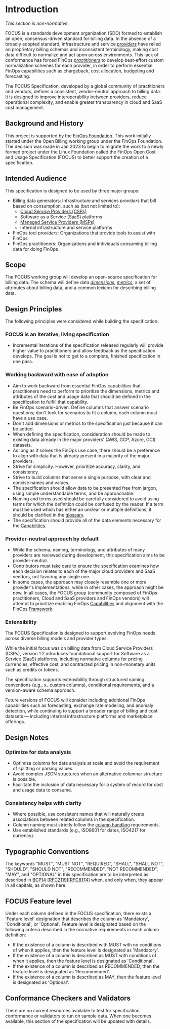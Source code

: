 # Introduction

*This section is non-normative.*

FOCUS is a standards development organization (SDO) formed to establish an open, consensus-driven standard for billing data. In the absence of a broadly adopted standard, infrastructure and service [*providers*](#glossary:provider) have relied on proprietary billing schemas and inconsistent terminology, making cost data difficult to normalize and act upon across environments. This lack of conformance has forced FinOps [*practitioners*](#glossary:practitioner) to develop best-effort custom normalization schemes for each provider, in order to perform essential FinOps capabilities such as chargeback, cost allocation, budgeting and forecasting.

The FOCUS Specification, developed by a global community of practitioners and vendors, defines a consistent, vendor-neutral approach to billing data. It is designed to improve interoperability between providers, reduce operational complexity, and enable greater transparency in cloud and SaaS cost management.

## Background and History

This project is supported by the [FinOps Foundation][FODO]. This work initially started under the Open Billing working group under the FinOps Foundation. The decision was made in Jan 2023 to begin to migrate the work to a newly formed project under the Linux Foundation called the FinOps Open Cost and Usage Specification (FOCUS) to better support the creation of a specification.

## Intended Audience

This specification is designed to be used by three major groups:

* Billing data generators: Infrastructure and services *providers* that bill based on consumption, such as (but not limited to):
  * [Cloud Service Providers (CSPs)](#glossary:cloud-service-provider)
  * Software as a Service (SaaS) platforms
  * [Managed Service Providers (MSPs)](#glossary:managed-service-provider)
  * Internal infrastructure and service platforms
* FinOps tool *providers*: Organizations that provide tools to assist with FinOps
* FinOps practitioners: Organizations and individuals consuming billing data for doing FinOps

## Scope

The FOCUS working group will develop an open-source specification for billing data. The schema will define data [*dimensions*](#glossary:dimension), [*metrics*](#glossary:metric), a set of attributes about billing data, and a common lexicon for describing billing data.

## Design Principles

The following principles were considered while building the specification.

### FOCUS is an iterative, living specification

* Incremental iterations of the specification released regularly will provide higher value to practitioners and allow feedback as the specification develops. The goal is not to get to a complete, finished specification in one pass.

### Working backward with ease of adoption

* Aim to work backward from essential FinOps capabilities that practitioners need to perform to prioritize the dimensions, metrics and attributes of the cost and usage data that should be defined in the specification to fulfill that capability.
* Be FinOps scenario-driven. Define columns that answer scenario questions; don't look for scenarios to fit a column, each column must have a use case.
* Don't add dimensions or metrics to the specification just because it can be added.
* When defining the specification, consideration should be made to existing data already in the major providers' (AWS, GCP, Azure, OCI) datasets.
* As long as it solves the FinOps use case, there should be a preference to align with data that is already present in a majority of the major providers.
* Strive for simplicity. However, prioritize accuracy, clarity, and consistency.
* Strive to build columns that serve a single purpose, with clear and concise names and values.
* The specification should allow data to be presented free from jargon, using simple understandable terms, and be approachable.
* Naming and terms used should be carefully considered to avoid using terms for which the definition could be confused by the reader. If a term must be used which has either an unclear or multiple definitions, it should be clarified in the [glossary](#glossary).
* The specification should provide all of the data elements necessary for the [Capabilities][FODOFC].

### Provider-neutral approach by default

* While the schema, naming, terminology, and attributes of many providers are reviewed during development, this specification aims to be provider-neutral.
* Contributors must take care to ensure the specification examines how each decision relates to each of the major cloud providers and SaaS vendors, not favoring any single one.
* In some cases, the approach may closely resemble one or more provider's implementations, while in other cases, the approach might be new. In all cases, the FOCUS group (community composed of FinOps practitioners, Cloud and SaaS providers and FinOps vendors) will attempt to prioritize enabling FinOps [Capabilities][FODOFC] and alignment with the FinOps [Framework][FODOF].

### Extensibility

The FOCUS Specification is designed to support evolving FinOps needs across diverse billing models and provider types.

While the initial focus was on billing data from Cloud Service Providers (CSPs), version 1.2 introduces foundational support for Software as a Service (SaaS) platforms, including normative columns for pricing currencies, effective cost, and contracted pricing in non-monetary units such as credits or tokens.

The specification supports extensibility through structured naming conventions (e.g., x_ custom columns), conditional requirements, and a version-aware schema approach.

Future versions of FOCUS will consider including additional FinOps capabilities such as forecasting, exchange rate modeling, and anomaly detection, while continuing to support a broader range of billing and cost datasets — including internal infrastructure platforms and marketplace offerings.

## Design Notes

### Optimize for data analysis

* Optimize columns for data analysis at scale and avoid the requirement of splitting or parsing values.
* Avoid complex JSON structures when an alternative columnar structure is possible.
* Facilitate the inclusion of data necessary for a system of record for cost and usage data to consume.

### Consistency helps with clarity

* Where possible, use consistent names that will naturally create associations between related columns in the specification.
* Column naming must strictly follow the [column handling](#columnhandling) requirements.
* Use established standards (e.g., ISO8601 for dates, ISO4217 for currency).

## Typographic Conventions

The keywords "MUST", "MUST NOT", "REQUIRED", "SHALL", "SHALL NOT", "SHOULD", "SHOULD NOT", "RECOMMENDED", "NOT RECOMMENDED", "MAY", and "OPTIONAL" in this specification are to be interpreted as described in [BCP14](https://tools.ietf.org/html/bcp14) [[RFC2119](https://tools.ietf.org/html/rfc2119)][[RFC8174](https://tools.ietf.org/html/rfc8174)] when, and only when, they appear in all capitals, as shown here.

## FOCUS Feature level

Under each column defined in the FOCUS specification, there exists a 'Feature level' designation that describes the column as 'Mandatory', 'Conditional', or 'Optional'. Feature level is designated based on the following criteria described in the normative requirements in each column definition:

* If the existence of a column is described with MUST with no conditions of when it applies, then the feature level is designated as 'Mandatory'.
* If the existence of a column is described as MUST with conditions of when it applies, then the feature level is designated as 'Conditional'.
* If the existence of a column is described as RECOMMENDED, then the feature level is designated as 'Recommended'.
* If the existence of a column is described as MAY, then the feature level is designated as 'Optional'.

## Conformance Checkers and Validators

There are no current resources available to test for specification conformance or validators to run on sample data. When one becomes available, this section of the specification will be updated with details.

[FODO]: https://www.finops.org
[FODOF]: https://www.finops.org/framework/
[FODOFC]: https://www.finops.org/framework/capabilities/
